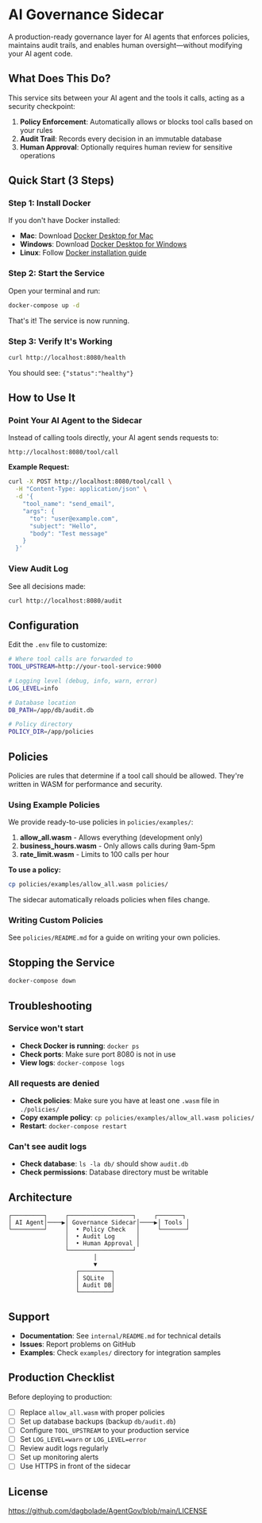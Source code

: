 # AI Governance Sidecar

A production-ready governance layer for AI agents that enforces policies, maintains audit trails, and enables human oversight—without modifying your AI agent code.

## What Does This Do?

This service sits between your AI agent and the tools it calls, acting as a security checkpoint:

1. **Policy Enforcement**: Automatically allows or blocks tool calls based on your rules
2. **Audit Trail**: Records every decision in an immutable database
3. **Human Approval**: Optionally requires human review for sensitive operations

## Quick Start (3 Steps)

### Step 1: Install Docker

If you don't have Docker installed:
- **Mac**: Download [Docker Desktop for Mac](https://www.docker.com/products/docker-desktop)
- **Windows**: Download [Docker Desktop for Windows](https://www.docker.com/products/docker-desktop)
- **Linux**: Follow [Docker installation guide](https://docs.docker.com/engine/install/)

### Step 2: Start the Service

Open your terminal and run:

```bash
docker-compose up -d
```

That's it! The service is now running.

### Step 3: Verify It's Working

```bash
curl http://localhost:8080/health
```

You should see: `{"status":"healthy"}`

## How to Use It

### Point Your AI Agent to the Sidecar

Instead of calling tools directly, your AI agent sends requests to:
```
http://localhost:8080/tool/call
```

**Example Request:**
```bash
curl -X POST http://localhost:8080/tool/call \
  -H "Content-Type: application/json" \
  -d '{
    "tool_name": "send_email",
    "args": {
      "to": "user@example.com",
      "subject": "Hello",
      "body": "Test message"
    }
  }'
```

### View Audit Log

See all decisions made:
```bash
curl http://localhost:8080/audit
```

## Configuration

Edit the `.env` file to customize:

```bash
# Where tool calls are forwarded to
TOOL_UPSTREAM=http://your-tool-service:9000

# Logging level (debug, info, warn, error)
LOG_LEVEL=info

# Database location
DB_PATH=/app/db/audit.db

# Policy directory
POLICY_DIR=/app/policies
```

## Policies

Policies are rules that determine if a tool call should be allowed. They're written in WASM for performance and security.

### Using Example Policies

We provide ready-to-use policies in `policies/examples/`:

1. **allow_all.wasm** - Allows everything (development only)
2. **business_hours.wasm** - Only allows calls during 9am-5pm
3. **rate_limit.wasm** - Limits to 100 calls per hour

**To use a policy:**
```bash
cp policies/examples/allow_all.wasm policies/
```

The sidecar automatically reloads policies when files change.

### Writing Custom Policies

See `policies/README.md` for a guide on writing your own policies.

## Stopping the Service

```bash
docker-compose down
```

## Troubleshooting

### Service won't start
- **Check Docker is running**: `docker ps`
- **Check ports**: Make sure port 8080 is not in use
- **View logs**: `docker-compose logs`

### All requests are denied
- **Check policies**: Make sure you have at least one `.wasm` file in `./policies/`
- **Copy example policy**: `cp policies/examples/allow_all.wasm policies/`
- **Restart**: `docker-compose restart`

### Can't see audit logs
- **Check database**: `ls -la db/` should show `audit.db`
- **Check permissions**: Database directory must be writable

## Architecture

```
┌─────────┐     ┌──────────────────┐     ┌───────┐
│ AI Agent│────▶│ Governance Sidecar│────▶│ Tools │
└─────────┘     │  • Policy Check   │     └───────┘
                │  • Audit Log      │
                │  • Human Approval │
                └──────────────────┘
                        │
                        ▼
                   ┌─────────┐
                   │ SQLite  │
                   │ Audit DB│
                   └─────────┘
```

## Support

- **Documentation**: See `internal/README.md` for technical details
- **Issues**: Report problems on GitHub
- **Examples**: Check `examples/` directory for integration samples

## Production Checklist

Before deploying to production:

- [ ] Replace `allow_all.wasm` with proper policies
- [ ] Set up database backups (backup `db/audit.db`)
- [ ] Configure `TOOL_UPSTREAM` to your production service
- [ ] Set `LOG_LEVEL=warn` or `LOG_LEVEL=error`
- [ ] Review audit logs regularly
- [ ] Set up monitoring alerts
- [ ] Use HTTPS in front of the sidecar

## License
https://github.com/dagbolade/AgentGov/blob/main/LICENSE